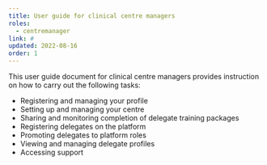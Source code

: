 ```yaml
---
title: User guide for clinical centre managers
roles:
  - centremanager
link: #
updated: 2022-08-16
order: 1
---
```

This user guide document for clinical centre managers provides instruction on how to carry out the following tasks:

- Registering and managing your profile
- Setting up and managing your centre
- Sharing and monitoring completion of delegate training packages​
- Registering delegates on the platform
- Promoting delegates to platform roles
- Viewing and managing delegate profiles
- Accessing support​